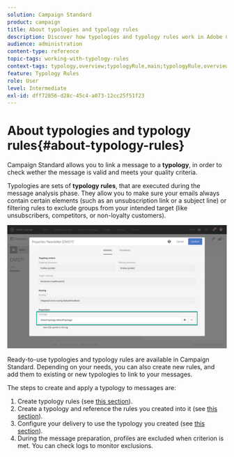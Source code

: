```yaml
---
solution: Campaign Standard
product: campaign
title: About typologies and typology rules
description: Discover how typologies and typology rules work in Adobe Campaign.
audience: administration
content-type: reference
topic-tags: working-with-typology-rules
context-tags: typology,overview;typologyRule,main;typologyRule,overview
feature: Typology Rules
role: User
level: Intermediate
exl-id: dff72856-d28c-45c4-a073-12cc25f51f23
---
```

# About typologies and typology rules{#about-typology-rules}

Campaign Standard allows you to link a message to a **typology**, in order to check wether the message is valid and meets your quality criteria.

Typologies are sets of **typology rules**, that are executed during the message analysis phase. They allow you to make sure your emails always contain certain elements (such as an unsubscription link or a subject line) or filtering rules to exclude groups from your intended target (like unsubscribers, competitors, or non-loyalty customers).

![](assets/typology_messagelink.png)

Ready-to-use typologies and typology rules are available in Campaign Standard. Depending on your needs, you can also create new rules, and add them to existing or new typologies to link to your messages.

The steps to create and apply a typology to messages are:

1. Create typology rules (see [this section](../../sending/using/managing-typology-rules.md#creating-a-typology-rule)).
1. Create a typology and reference the rules you created into it (see [this section](../../sending/using/managing-typologies.md#creating-a-typology)).
1. Configure your delivery to use the typology you created (see [this section](../../sending/using/managing-typologies.md#applying-typologies-to-messages)).
1. During the message preparation, profiles are excluded when criterion is met. You can check logs to monitor exclusions.
